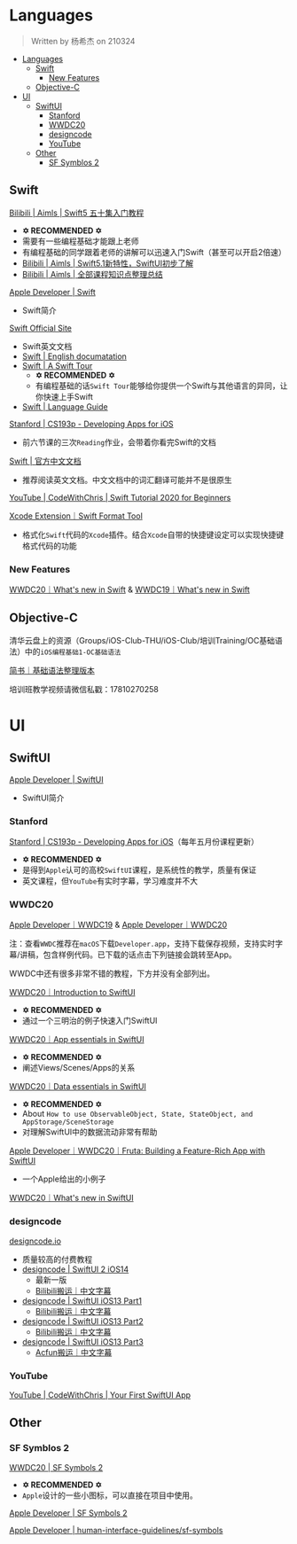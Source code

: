 # Languages

> Written by 杨希杰 on 210324

- [Languages](#languages)
  - [Swift](#swift)
    - [New Features](#new-features)
  - [Objective-C](#objective-c)
- [UI](#ui)
  - [SwiftUI](#swiftui)
    - [Stanford](#stanford)
    - [WWDC20](#wwdc20)
    - [designcode](#designcode)
    - [YouTube](#youtube)
  - [Other](#other)
    - [SF Symblos 2](#sf-symblos-2)

## Swift
[Bilibili | Aimls | Swift5 五十集入门教程](https://www.bilibili.com/video/BV144411C7Gg)
* **✡ RECOMMENDED ✡**
* 需要有一些编程基础才能跟上老师
* 有编程基础的同学跟着老师的讲解可以迅速入门Swift（甚至可以开启2倍速）
* [Bilibili | Aimls | Swift5.1新特性，SwiftUI初步了解](https://www.bilibili.com/video/BV1gJ411M72p)
* [Bilibili | Aimls | 全部课程知识点整理总结](https://www.bilibili.com/video/BV1jE411y7cw)

[Apple Developer | Swift](https://developer.apple.com/swift/)
* Swift简介

[Swift Official Site](https://swift.org)
* Swift英文文档
* [Swift | English documatation](https://docs.swift.org/swift-book/)
* [Swift | A Swift Tour](https://docs.swift.org/swift-book/GuidedTour/GuidedTour.html)
    * **✡ RECOMMENDED ✡**
    * 有编程基础的话`Swift Tour`能够给你提供一个Swift与其他语言的异同，让你快速上手Swift
* [Swift | Language Guide](https://docs.swift.org/swift-book/LanguageGuide/TheBasics.html)

[Stanford | CS193p - Developing Apps for iOS](https://cs193p.sites.stanford.edu)
* 前六节课的三次`Reading`作业，会带着你看完Swift的文档

[Swift | 官方中文文档](https://swiftgg.gitbook.io/swift/)
* 推荐阅读英文文档。中文文档中的词汇翻译可能并不是很原生

[YouTube | CodeWithChris | Swift Tutorial 2020 for Beginners](https://www.youtube.com/watch?v=Ulp1Kimblg0)

[Xcode Extension｜Swift Format Tool](https://github.com/nicklockwood/SwiftFormat)
* 格式化`Swift`代码的`Xcode`插件。结合`Xcode`自带的快捷键设定可以实现快捷键格式代码的功能

### New Features
[WWDC20｜What's new in Swift](https://developer.apple.com/wwdc20/10170) & [WWDC19｜What's new in Swift](https://developer.apple.com/wwdc19/402)

## Objective-C
清华云盘上的资源（Groups/iOS-Club-THU/iOS-Club/培训Training/OC基础语法）中的`iOS编程基础1-OC基础语法`

[简书｜基础语法整理版本](https://www.jianshu.com/p/8944d90923b0)

培训班教学视频请微信私戳：17810270258

# UI
## SwiftUI
[Apple Developer | SwiftUI](https://developer.apple.com/xcode/swiftui/)
* SwiftUI简介

### Stanford
[Stanford | CS193p - Developing Apps for iOS](https://cs193p.sites.stanford.edu)（每年五月份课程更新）
* **✡ RECOMMENDED ✡**
* 是得到`Apple`认可的高校`SwiftUI`课程，是系统性的教学，质量有保证
* 英文课程，但`YouTube`有实时字幕，学习难度并不大

### WWDC20
[Apple Developer｜WWDC19](https://developer.apple.com/videos/wwdc2019) & [Apple Developer｜WWDC20](https://developer.apple.com/videos/wwdc2020)

注：查看`WWDC`推荐在`macOS`下载`Developer.app`，支持下载保存视频，支持实时字幕/讲稿，包含样例代码。已下载的话点击下列链接会跳转至App。

WWDC中还有很多非常不错的教程，下方并没有全部列出。

[WWDC20｜Introduction to SwiftUI](https://developer.apple.com/videos/play/wwdc2020/10119)
* **✡ RECOMMENDED ✡**
* 通过一个三明治的例子快速入门SwiftUI

[WWDC20｜App essentials in SwiftUI](https://developer.apple.com/videos/play/wwdc2020/10037)
* **✡ RECOMMENDED ✡**
* 阐述Views/Scenes/Apps的关系

[WWDC20｜Data essentials in SwiftUI](https://developer.apple.com/wwdc20/10040)
* **✡ RECOMMENDED ✡**
* About `How to use ObservableObject, State, StateObject, and AppStorage/SceneStorage`
* 对理解SwiftUI中的数据流动非常有帮助

[Apple Developer｜WWDC20｜Fruta: Building a Feature-Rich App with SwiftUI](https://developer.apple.com/documentation/swiftui/fruta_building_a_feature-rich_app_with_swiftui)
* 一个Apple给出的小例子

[WWDC20｜What's new in SwiftUI](https://developer.apple.com/videos/play/wwdc2020/10041/)

### designcode
[designcode.io](https://designcode.io)
* 质量较高的付费教程
* [designcode | SwiftUI 2 iOS14](https://designcode.io/swiftui-ios14)
    * 最新一版
    * [Bilibili搬运｜中文字幕](https://www.bilibili.com/video/BV1fT4y157zK)
* [designcode | SwiftUI iOS13 Part1](https://designcode.io/swiftui)
    * [Bilibili搬运｜中文字幕](https://www.bilibili.com/video/BV1X7411R73g)
* [designcode | SwiftUI iOS13 Part2](https://designcode.io/swiftui2)
    * [Bilibili搬运｜中文字幕](https://www.bilibili.com/video/BV1X7411R73g)
* [designcode | SwiftUI iOS13 Part3](https://designcode.io/swiftui3)
    * [Acfun搬运｜中文字幕](https://www.acfun.cn/v/ac15856717)

### YouTube
[YouTube | CodeWithChris | Your First SwiftUI App](https://www.youtube.com/watch?v=VlhcNR7Qrno)

## Other
### SF Symblos 2
[WWDC20 | SF Symbols 2](https://developer.apple.com/wwdc20/10207)
* **✡ RECOMMENDED ✡**
* `Apple`设计的一些小图标，可以直接在项目中使用。

[Apple Developer | SF Symbols 2](https://developer.apple.com/sf-symbols/)

[Apple Developer | human-interface-guidelines/sf-symbols](https://developer.apple.com/design/human-interface-guidelines/sf-symbols/overview/)